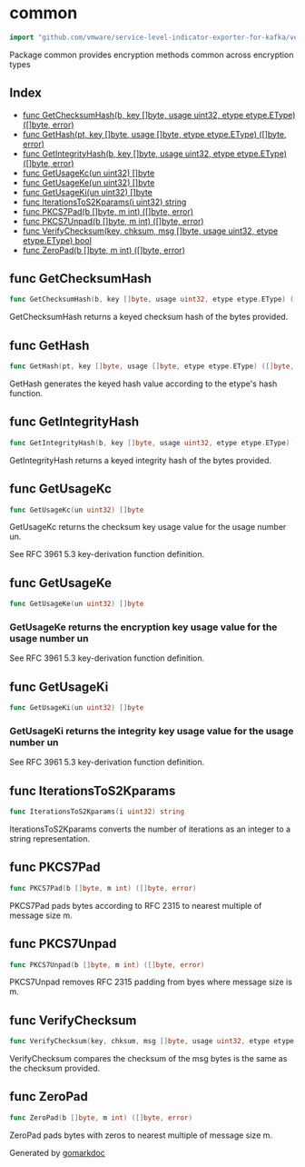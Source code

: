 <!-- Code generated by gomarkdoc. DO NOT EDIT -->

# common

```go
import "github.com/vmware/service-level-indicator-exporter-for-kafka/vendor/github.com/jcmturner/gokrb5/v8/crypto/common"
```

Package common provides encryption methods common across encryption types

## Index

- [func GetChecksumHash(b, key []byte, usage uint32, etype etype.EType) ([]byte, error)](<#func-getchecksumhash>)
- [func GetHash(pt, key []byte, usage []byte, etype etype.EType) ([]byte, error)](<#func-gethash>)
- [func GetIntegrityHash(b, key []byte, usage uint32, etype etype.EType) ([]byte, error)](<#func-getintegrityhash>)
- [func GetUsageKc(un uint32) []byte](<#func-getusagekc>)
- [func GetUsageKe(un uint32) []byte](<#func-getusageke>)
- [func GetUsageKi(un uint32) []byte](<#func-getusageki>)
- [func IterationsToS2Kparams(i uint32) string](<#func-iterationstos2kparams>)
- [func PKCS7Pad(b []byte, m int) ([]byte, error)](<#func-pkcs7pad>)
- [func PKCS7Unpad(b []byte, m int) ([]byte, error)](<#func-pkcs7unpad>)
- [func VerifyChecksum(key, chksum, msg []byte, usage uint32, etype etype.EType) bool](<#func-verifychecksum>)
- [func ZeroPad(b []byte, m int) ([]byte, error)](<#func-zeropad>)


## func GetChecksumHash

```go
func GetChecksumHash(b, key []byte, usage uint32, etype etype.EType) ([]byte, error)
```

GetChecksumHash returns a keyed checksum hash of the bytes provided.

## func GetHash

```go
func GetHash(pt, key []byte, usage []byte, etype etype.EType) ([]byte, error)
```

GetHash generates the keyed hash value according to the etype's hash function.

## func GetIntegrityHash

```go
func GetIntegrityHash(b, key []byte, usage uint32, etype etype.EType) ([]byte, error)
```

GetIntegrityHash returns a keyed integrity hash of the bytes provided.

## func GetUsageKc

```go
func GetUsageKc(un uint32) []byte
```

GetUsageKc returns the checksum key usage value for the usage number un.

See RFC 3961 5.3 key\-derivation function definition.

## func GetUsageKe

```go
func GetUsageKe(un uint32) []byte
```

### GetUsageKe returns the encryption key usage value for the usage number un

See RFC 3961 5.3 key\-derivation function definition.

## func GetUsageKi

```go
func GetUsageKi(un uint32) []byte
```

### GetUsageKi returns the integrity key usage value for the usage number un

See RFC 3961 5.3 key\-derivation function definition.

## func IterationsToS2Kparams

```go
func IterationsToS2Kparams(i uint32) string
```

IterationsToS2Kparams converts the number of iterations as an integer to a string representation.

## func PKCS7Pad

```go
func PKCS7Pad(b []byte, m int) ([]byte, error)
```

PKCS7Pad pads bytes according to RFC 2315 to nearest multiple of message size m.

## func PKCS7Unpad

```go
func PKCS7Unpad(b []byte, m int) ([]byte, error)
```

PKCS7Unpad removes RFC 2315 padding from byes where message size is m.

## func VerifyChecksum

```go
func VerifyChecksum(key, chksum, msg []byte, usage uint32, etype etype.EType) bool
```

VerifyChecksum compares the checksum of the msg bytes is the same as the checksum provided.

## func ZeroPad

```go
func ZeroPad(b []byte, m int) ([]byte, error)
```

ZeroPad pads bytes with zeros to nearest multiple of message size m.



Generated by [gomarkdoc](<https://github.com/princjef/gomarkdoc>)

